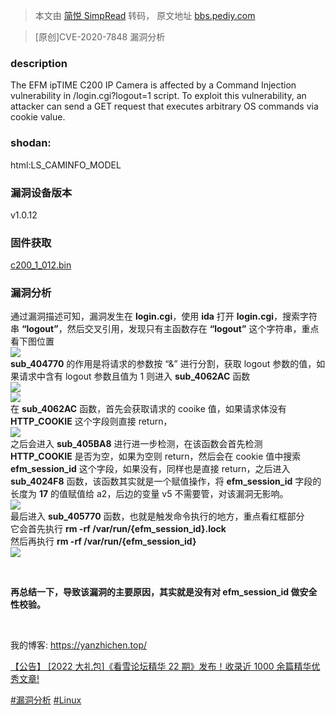 > 本文由 [简悦 SimpRead](http://ksria.com/simpread/) 转码， 原文地址 [bbs.pediy.com](https://bbs.pediy.com/thread-272488.htm)

> [原创]CVE-2020-7848 漏洞分析

### description

The EFM ipTIME C200 IP Camera is affected by a Command Injection vulnerability in /login.cgi?logout=1 script. To exploit this vulnerability, an attacker can send a GET request that executes arbitrary OS commands via cookie value.

### shodan:

html:LS_CAMINFO_MODEL

### 漏洞设备版本

v1.0.12

### 固件获取

[c200_1_012.bin](https://yanzhichen.top/images/posts_images/CVE-2020-7848/c200_1_012.bin)

### 漏洞分析

通过漏洞描述可知，漏洞发生在 **login.cgi**，使用 **ida** 打开 **login.cgi**，搜索字符串 **“logout”**，然后交叉引用，发现只有主函数存在 **“logout”** 这个字符串，重点看下图位置  
![](https://bbs.pediy.com/upload/attach/202204/762704_2WQVZGABH6RTMMU.png)  
**sub_404770** 的作用是将请求的参数按 “&” 进行分割，获取 logout 参数的值，如果请求中含有 logout 参数且值为 1 则进入 **sub_4062AC** 函数  
![](https://bbs.pediy.com/upload/attach/202204/762704_FSN7AKYGQ5A5U4H.png)  
![](https://bbs.pediy.com/upload/attach/202204/762704_NQZTE8UEGYA4CBB.png)  
在 **sub_4062AC** 函数，首先会获取请求的 cooike 值，如果请求体没有 **HTTP_COOKIE** 这个字段则直接 return，  
![](https://bbs.pediy.com/upload/attach/202204/762704_E7K8479DDNEAA69.png)  
之后会进入 **sub_405BA8** 进行进一步检测，在该函数会首先检测 **HTTP_COOKIE** 是否为空，如果为空则 return，然后会在 cookie 值中搜索 **efm_session_id** 这个字段，如果没有，同样也是直接 return，之后进入 **sub_4024F8** 函数，该函数其实就是一个赋值操作，将 **efm_session_id** 字段的长度为 **17** 的值赋值给 a2，后边的变量 v5 不需要管，对该漏洞无影响。  
![](https://bbs.pediy.com/upload/attach/202204/762704_R6W9YZSW3DX5W4D.png)  
最后进入 **sub_405770** 函数，也就是触发命令执行的地方，重点看红框部分  
它会首先执行 **rm -rf /var/run/{efm_session_id}.lock**  
然后再执行 **rm -rf /var/run/{efm_session_id}**  
![](https://bbs.pediy.com/upload/attach/202204/762704_K9UQR66A4JNXAYB.png)

 

**再总结一下，导致该漏洞的主要原因，其实就是没有对 efm_session_id 做安全性校验。**

 

我的博客: https://yanzhichen.top/

[【公告】 [2022 大礼包]《看雪论坛精华 22 期》发布！收录近 1000 余篇精华优秀文章!](https://bbs.pediy.com/thread-271749.htm)

[#漏洞分析](forum-150-1-153.htm) [#Linux](forum-150-1-161.htm)